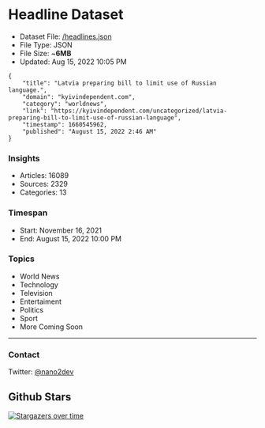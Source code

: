 # Headline Dataset

- Dataset File: [/headlines.json](https://raw.githubusercontent.com/fwd/news/master/headlines.json) 
- File Type: JSON
- File Size: ~**6MB**
- Updated: Aug 15, 2022 10:05 PM

```
{
    "title": "Latvia preparing bill to limit use of Russian language.",
    "domain": "kyivindependent.com",
    "category": "worldnews",
    "link": "https://kyivindependent.com/uncategorized/latvia-preparing-bill-to-limit-use-of-russian-language",
    "timestamp": 1660545962,
    "published": "August 15, 2022 2:46 AM"
}
```

### Insights

- Articles: 16089
- Sources: 2329
- Categories: 13

### Timespan

- Start: November 16, 2021
- End: August 15, 2022 10:00 PM

### Topics

- World News
- Technology
- Television
- Entertaiment
- Politics
- Sport
- More Coming Soon

---

### Contact 

Twitter: [@nano2dev](https://twitter.com/nano2dev)

## Github Stars

[![Stargazers over time](https://starchart.cc/fwd/news.svg)](https://starchart.cc/fwd/news)
	